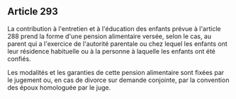 Article 293
----
La contribution à l'entretien et à l'éducation des enfants prévue à l'article
288 prend la forme d'une pension alimentaire versée, selon le cas, au parent qui
a l'exercice de l'autorité parentale ou chez lequel les enfants ont leur
résidence habituelle ou à la personne à laquelle les enfants ont été confiés.

Les modalités et les garanties de cette pension alimentaire sont fixées par le
jugement ou, en cas de divorce sur demande conjointe, par la convention des
époux homologuée par le juge.
